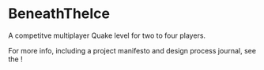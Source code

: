 # BeneathTheIce
A competitve multiplayer Quake level for two to four players.

For more info, including a project manifesto and design process journal, see the !
